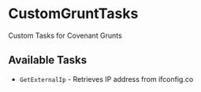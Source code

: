 # CustomGruntTasks
Custom Tasks for Covenant Grunts

## Available Tasks

* `GetExternalIp` - Retrieves IP address from ifconfig.co

